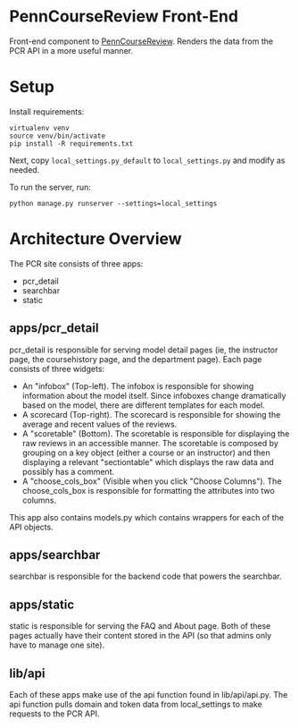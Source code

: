 # PennCourseReview Front-End

Front-end component to [PennCourseReview](https://penncoursereview.com/). Renders the data from the PCR API in a more useful manner.


# Setup

Install requirements:

```
virtualenv venv
source venv/bin/activate
pip install -R requirements.txt
```

Next, copy `local_settings.py_default` to `local_settings.py` and modify as needed.

To run the server, run:

```
python manage.py runserver --settings=local_settings
```


# Architecture Overview

The PCR site consists of three apps:

- pcr_detail
- searchbar
- static


## apps/pcr_detail

pcr_detail is responsible for serving model detail pages (ie, the instructor page, the coursehistory page, and the department page). Each page consists of three widgets:

* An "infobox" (Top-left). The infobox is responsible for showing information about the model itself. Since infoboxes change dramatically based on the model, there are different templates for each model.
* A scorecard (Top-right). The scorecard is responsible for showing the average and recent values of the reviews.
* A "scoretable" (Bottom). The scoretable is responsible for displaying the raw reviews in an accessible manner. The scoretable is composed by grouping on a key object (either a course or an instructor) and then displaying a relevant "sectiontable" which displays the raw data and possibly has a comment.
* A "choose_cols_box" (Visible when you click "Choose Columns"). The choose_cols_box is responsible for formatting the attributes into two columns.

This app also contains models.py which contains wrappers for each of the API objects.


## apps/searchbar

searchbar is responsible for the backend code that powers the searchbar.


## apps/static

static is responsible for serving the FAQ and About page. Both of these pages actually have their content stored in the API (so that admins only have to manage one site).


## lib/api

Each of these apps make use of the api function found in lib/api/api.py. The api function pulls domain and token data from local_settings to make requests to the PCR API.
